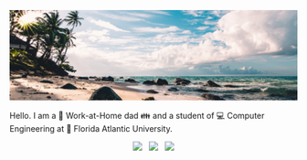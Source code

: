 <p align="center">
    <img src="./img/GithubBG.png">
</p>

Hello. I am a :house_with_garden: Work-at-Home dad :family: and a student of :computer: Computer Engineering at :school: Florida Atlantic University.

<p align="center">
    <a href="https://linuxmint.com/edition.php?id=292" title="Download Linux Mint"><img src="https://img.shields.io/badge/Primary%20OS-Linux%20Mint%2020.3-lightgreen" /></a>&nbsp;&nbsp;
    <a href="https://github.com/ADolbyB?tab=repositories" title="My Repositories"><img src="https://img.shields.io/badge/GitHub%20Repos-6-red" /></a>&nbsp;&nbsp;
    <a href="https://www.linkedin.com/in/joelmbrigida/" title="My LinkedIn Profile"><img src="https://img.shields.io/badge/Connect-LinkedIn-blue" /></a>
</p>